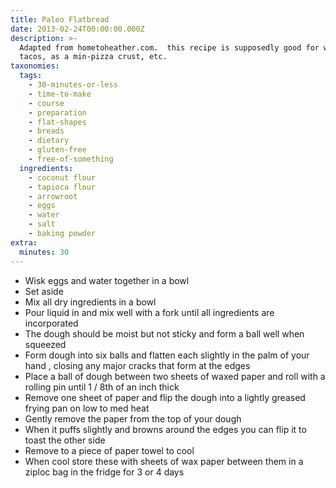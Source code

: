 ```yaml
---
title: Paleo Flatbread
date: 2013-02-24T00:00:00.000Z
description: >-
  Adapted from hometoheather.com.  this recipe is supposedly good for wraps,
  tacos, as a min-pizza crust, etc.
taxonomies:
  tags:
    - 30-minutes-or-less
    - time-to-make
    - course
    - preparation
    - flat-shapes
    - breads
    - dietary
    - gluten-free
    - free-of-something
  ingredients:
    - coconut flour
    - tapioca flour
    - arrowroot
    - eggs
    - water
    - salt
    - baking powder
extra:
  minutes: 30
---
```

 - Wisk eggs and water together in a bowl
 - Set aside
 - Mix all dry ingredients in a bowl
 - Pour liquid in and mix well with a fork until all ingredients are incorporated
 - The dough should be moist but not sticky and form a ball well when squeezed
 - Form dough into six balls and flatten each slightly in the palm of your hand , closing any major cracks that form at the edges
 - Place a ball of dough between two sheets of waxed paper and roll with a rolling pin until 1 / 8th of an inch thick
 - Remove one sheet of paper and flip the dough into a lightly greased frying pan on low to med heat
 - Gently remove the paper from the top of your dough
 - When it puffs slightly and browns around the edges you can flip it to toast the other side
 - Remove to a piece of paper towel to cool
 - When cool store these with sheets of wax paper between them in a ziploc bag in the fridge for 3 or 4 days
